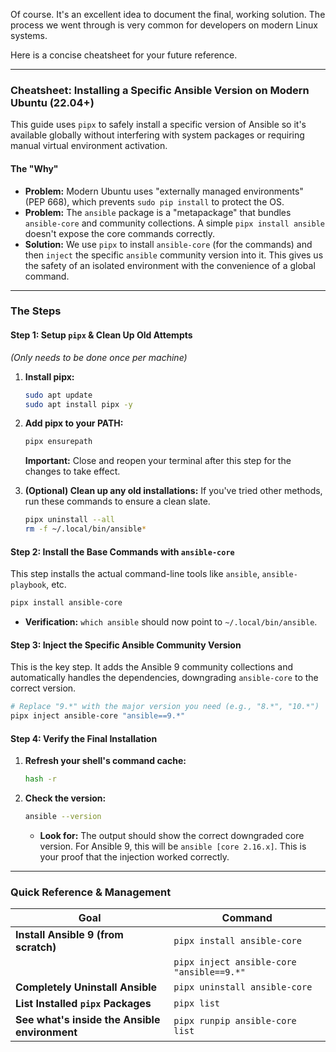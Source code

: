 Of course. It's an excellent idea to document the final, working solution. The process we went through is very common for developers on modern Linux systems.

Here is a concise cheatsheet for your future reference.

---

### **Cheatsheet: Installing a Specific Ansible Version on Modern Ubuntu (22.04+)**

This guide uses `pipx` to safely install a specific version of Ansible so it's available globally without interfering with system packages or requiring manual virtual environment activation.

#### **The "Why"**

*   **Problem:** Modern Ubuntu uses "externally managed environments" (PEP 668), which prevents `sudo pip install` to protect the OS.
*   **Problem:** The `ansible` package is a "metapackage" that bundles `ansible-core` and community collections. A simple `pipx install ansible` doesn't expose the core commands correctly.
*   **Solution:** We use `pipx` to install `ansible-core` (for the commands) and then `inject` the specific `ansible` community version into it. This gives us the safety of an isolated environment with the convenience of a global command.

---

### **The Steps**

#### **Step 1: Setup `pipx` & Clean Up Old Attempts**

*(Only needs to be done once per machine)*

1.  **Install pipx:**
    ```bash
    sudo apt update
    sudo apt install pipx -y
    ```

2.  **Add pipx to your PATH:**
    ```bash
    pipx ensurepath
    ```
    **Important:** Close and reopen your terminal after this step for the changes to take effect.

3.  **(Optional) Clean up any old installations:**
    If you've tried other methods, run these commands to ensure a clean slate.
    ```bash
    pipx uninstall --all
    rm -f ~/.local/bin/ansible*
    ```

#### **Step 2: Install the Base Commands with `ansible-core`**

This step installs the actual command-line tools like `ansible`, `ansible-playbook`, etc.

```bash
pipx install ansible-core
```
*   **Verification:** `which ansible` should now point to `~/.local/bin/ansible`.

#### **Step 3: Inject the Specific Ansible Community Version**

This is the key step. It adds the Ansible 9 community collections and automatically handles the dependencies, downgrading `ansible-core` to the correct version.

```bash
# Replace "9.*" with the major version you need (e.g., "8.*", "10.*")
pipx inject ansible-core "ansible==9.*"
```

#### **Step 4: Verify the Final Installation**

1.  **Refresh your shell's command cache:**
    ```bash
    hash -r
    ```

2.  **Check the version:**
    ```bash
    ansible --version
    ```
    *   **Look for:** The output should show the correct downgraded core version. For Ansible 9, this will be `ansible [core 2.16.x]`. This is your proof that the injection worked correctly.

---

### **Quick Reference & Management**

| Goal                                                | Command                                            |
| --------------------------------------------------- | -------------------------------------------------- |
| **Install Ansible 9 (from scratch)**                | `pipx install ansible-core`                        |
|                                                     | `pipx inject ansible-core "ansible==9.*"`          |
| **Completely Uninstall Ansible**                    | `pipx uninstall ansible-core`                      |
| **List Installed `pipx` Packages**                  | `pipx list`                                        |
| **See what's inside the Ansible environment**       | `pipx runpip ansible-core list`                    |